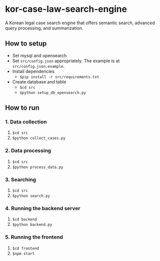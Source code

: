 # kor-case-law-search-engine
A Korean legal case search engine that offers semantic search, advanced query processing, and summarization.

## How to setup
- Set mysql and opensearch
- Set `src/config.json` appropriately. The example is at `src/config.json.example`.
- Install dependencies
  - `$pip install -r src/requirements.txt`
- Create database and table
  - `$cd src`
  - `$python setup_db_opensearch.py`

## How to run

### 1. Data collection
1. `$cd src`
2. `$python collect_cases.py`

### 2. Data processing
1. `$cd src`
2. `$python process_data.py`

### 3. Searching
1. `$cd src`
2. `$python search.py`

### 4. Running the backend server
1. `$cd backend`
2. `$python backend.py`

### 5. Running the frontend
1. `$cd frontend`
2. `$npm start`

